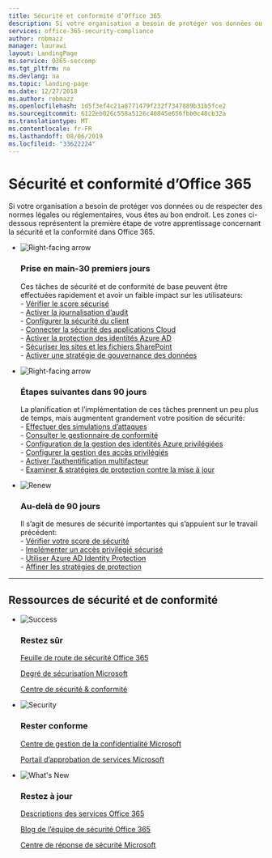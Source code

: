 ```yaml
---
title: Sécurité et conformité d’Office 365
description: Si votre organisation a besoin de protéger vos données ou de respecter des normes légales ou réglementaires, vous êtes au bon endroit. Ici, vous pouvez en savoir plus sur la sécurité et la conformité dans Office 365
services: office-365-security-compliance
author: robmazz
manager: laurawi
layout: LandingPage
ms.service: O365-seccomp
ms.tgt_pltfrm: na
ms.devlang: na
ms.topic: landing-page
ms.date: 12/27/2018
ms.author: robmazz
ms.openlocfilehash: 1d5f3ef4c21a8771479f232f7347889b31b5fce2
ms.sourcegitcommit: 6122eb026c558a5126c40845e656fbb0c40cb32a
ms.translationtype: MT
ms.contentlocale: fr-FR
ms.lasthandoff: 08/06/2019
ms.locfileid: "33622224"
---
```

# <a name="office-365-security-and-compliance"></a>Sécurité et conformité d’Office 365

Si votre organisation a besoin de protéger vos données ou de respecter des normes légales ou réglementaires, vous êtes au bon endroit. Les zones ci-dessous représentent la première étape de votre apprentissage concernant la sécurité et la conformité dans Office 365.

<ul class="cardsF panelContent">
    <li>
        <div class="cardSize">
            <div class="cardPadding">
                <div class="card">
                    <div class="cardImageOuter">
                        <div class="cardImage">
                            <img src="https://docs.microsoft.com/office/media/icons/caret-right-blue.svg" alt="Right-facing arrow" />
                        </div>
                    </div>
                    <div class="cardText">
                        <h3>Prise en main-30 premiers jours</h3>
                <p>Ces tâches de sécurité et de conformité de base peuvent être effectuées rapidement et avoir un faible impact sur les utilisateurs: <br> - <a href="microsoft-secure-score.md" target="_blank">Vérifier le score sécurisé</a> <br> - <a href="search-the-audit-log-in-security-and-compliance.md">Activer la journalisation d’audit</a> <br> - <a href="tenant-wide-setup-for-increased-security.md">Configurer la sécurité du client</a> <br> - <a href="https://docs.microsoft.com/cloud-app-security/connect-office-365-to-microsoft-cloud-app-security">Connecter la sécurité des applications Cloud</a> <br> - <a href="https://docs.microsoft.com/azure/active-directory/active-directory-identityprotection-enable">Activer la protection des identités Azure AD</a> <br> - <a href="https://docs.microsoft.com/office365/enterprise/secure-sharepoint-online-sites-and-files">Sécuriser les sites et les fichiers SharePoint</a> <br> - <a href="configure-supervision-policies.md">Activer une stratégie de gouvernance des données</a> </p>
                    </div>
                </div>
            </div>
        </div>
    </li>
    <li>
        <div class="cardSize">
            <div class="cardPadding">
                <div class="card">
                    <div class="cardImageOuter">
                        <div class="cardImage">
                            <img src="https://docs.microsoft.com/office/media/icons/caret-right-blue.svg" alt="Right-facing arrow" />
                        </div>
                    </div>
                    <div class="cardText">
                        <h3>Étapes suivantes dans 90 jours</h3>
                        <p>La planification et l’implémentation de ces tâches prennent un peu plus de temps, mais augmentent grandement votre position de sécurité: <br> - <a href="attack-simulator.md">Effectuer des simulations d’attaques</a> <br> - <a href="meet-data-protection-and-regulatory-reqs-using-microsoft-cloud.md">Consulter le gestionnaire de conformité</a> <br> - <a href="https://docs.microsoft.com/azure/active-directory/privileged-identity-management/pim-configure">Configuration de la gestion des identités Azure privilégiées</a> <br> - <a href="privileged-access-management-configuration.md">Configurer la gestion des accès privilégiés</a>  <br> - <a href="https://docs.microsoft.com/azure/active-directory/authentication/concept-mfa-howitworks">Activer l’authentification multifacteur</a> <br> - <a href="protect-against-threats.md">Examiner & stratégies de protection contre la mise à jour</a> </p>
                    </div>
                </div>
            </div>
        </div>
    </li>
    <li>
        <div class="cardSize">
            <div class="cardPadding">
                <div class="card">
                    <div class="cardImageOuter">
                        <div class="cardImage">
                            <img src="https://docs.microsoft.com/office/media/icons/renew.svg" alt="Renew" />
                        </div>
                    </div>
                    <div class="cardText">
                        <h3>Au-delà de 90 jours</h3>
                        <p>Il s’agit de mesures de sécurité importantes qui s’appuient sur le travail précédent:<br>
                        - <a href="microsoft-secure-score.md" target="_blank">Vérifier votre score de sécurité</a><br>
                        - <a href="https://docs.microsoft.com/windows-server/identity/securing-privileged-access/securing-privileged-access">Implémenter un accès privilégié sécurisé</a><br>
                        - <a href="https://docs.microsoft.com/azure/active-directory/active-directory-identityprotection">Utiliser Azure AD Identity Protection</a><br>
                        - <a href="protect-against-threats.md">Affiner les stratégies de protection</a><br></p>
                    </div>
                </div>
            </div>
        </div>
    </li>
</ul>

<hr>
<h2>Ressources de sécurité et de conformité</h2>

<ul class="panelContent cardsF">
    <li>
        <div class="cardSize">
            <div class="cardPadding">
                <div class="card">
                    <div class="cardImageOuter">
                        <div class="cardImage">
                            <img src="https://docs.microsoft.com/office/media/icons/success-blue.svg" alt="Success" data-linktype="external">
                        </div>
                    </div>
                    <div class="cardText">
                        <h3>Restez sûr</h3>
                        <p><a href="security-roadmap.md">Feuille de route de sécurité Office 365</a></p>
                        <p><a href="microsoft-secure-score.md" target="_blank">Degré de sécurisation Microsoft</a></p>
                        <p><a href="https://protection.office.com" target="_blank">Centre de sécurité & conformité</a></p>
                    </div>
                </div>
            </div>
        </div>
    </li>
    <li>
        <div class="cardSize">
            <div class="cardPadding">
                <div class="card">
                    <div class="cardImageOuter">
                        <div class="cardImage">
                            <img src="https://docs.microsoft.com/office/media/icons/security-blue.svg" alt="Security" data-linktype="external">
                        </div>
                    </div>
                    <div class="cardText">
                        <h3>Rester conforme</h3>
                        <p><a href="https://www.microsoft.com/trustcenter" target="_blank">Centre de gestion de la confidentialité Microsoft</a></p>
                        <p><a href="https://servicetrust.microsoft.com" target="_blank">Portail d’approbation de services Microsoft</a></p>
                    </div>
                </div>
            </div>
        </div>
    </li>
    <li>
        <div class="cardSize">
            <div class="cardPadding">
                <div class="card">
                    <div class="cardImageOuter">
                        <div class="cardImage">
                            <img src="https://docs.microsoft.com/office/media/icons/whats-new-megaphone-blue.svg" alt="What's New" data-linktype="external">
                        </div>
                    </div>
                    <div class="cardText">
                        <h3>Restez à jour</h3>
                        <p><a href="https://docs.microsoft.com/office365/servicedescriptions/office-365-service-descriptions-technet-library" target="_blank">Descriptions des services Office 365</a></p>
                        <p><a href="https://blogs.technet.microsoft.com/office365security" target="_blank">Blog de l’équipe de sécurité Office 365</a></p>
                        <p><a href="https://www.microsoft.com/msrc" target="_blank">Centre de réponse de sécurité Microsoft</a></p>
                    </div>
                </div>
            </div>
        </div>
    </li>
</ul>